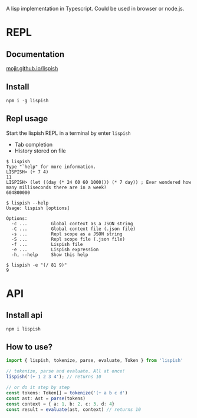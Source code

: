 A lisp implementation in Typescript. Could be used in browser or node.js.

# REPL
## Documentation
[mojir.github.io/lispish](https://mojir.github.io/lispish/#index)
## Install
```
npm i -g lispish
```
## Repl usage
Start the lispish REPL in a terminal by enter `lispish`
* Tab completion
* History stored on file
```
$ lispish
Type "`help" for more information.
LISPISH> (+ 7 4)
11
LISPISH> (let ((day (* 24 60 60 1000))) (* 7 day)) ; Ever wondered how many milliseconds there are in a week?
604800000
```
```
$ lispish --help
Usage: lispish [options]

Options:
  -c ...         Global context as a JSON string
  -C ...         Global context file (.json file)
  -s ...         Repl scope as a JSON string
  -S ...         Repl scope file (.json file)
  -f ...         Lispish file
  -e ...         Lispish expression
  -h, --help     Show this help
```
```
$ lispish -e "(/ 81 9)"
9
```

# API
## Install api

```
npm i lispish
```

## How to use?

```ts
import { lispish, tokenize, parse, evaluate, Token } from 'lispish'

// tokenize, parse and evaluate. All at once!
lispish('(+ 1 2 3 4'); // returns 10

// or do it step by step
const tokens: Token[] = tokenize('(+ a b c d')
const ast: Ast = parse(tokens)
const context = { a: 1, b: 2, c: 3, d: 4}
const result = evaluate(ast, context) // returns 10
```
